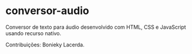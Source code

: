 # conversor-audio

Conversor de texto para áudio desenvolvido com HTML, CSS e JavaScript usando recurso nativo.

Contribuições: Bonieky Lacerda.
